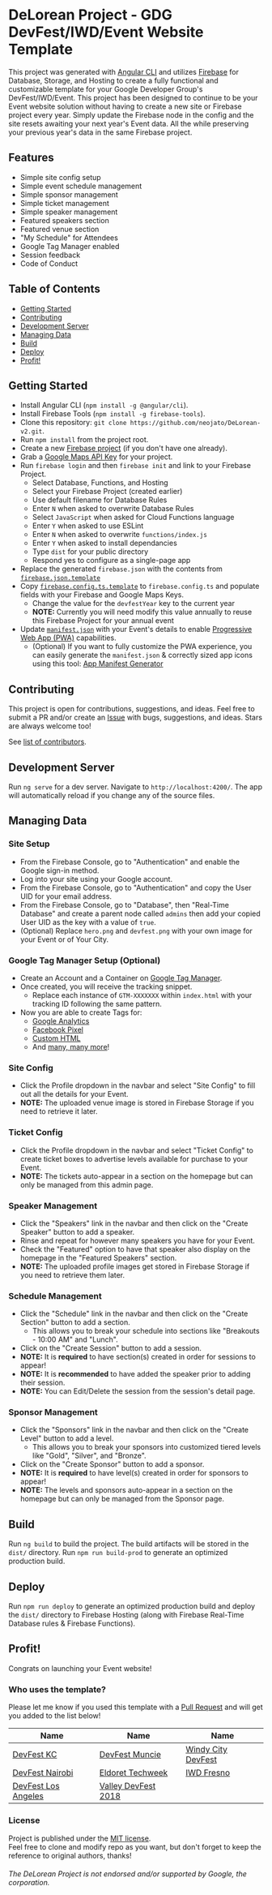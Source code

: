 # DeLorean Project - GDG DevFest/IWD/Event Website Template

This project was generated with [Angular CLI](https://github.com/angular/angular-cli) and utilizes [Firebase](https://firebase.google.com) for Database, Storage, and Hosting to create a fully functional and customizable template for your Google Developer Group's DevFest/IWD/Event. This project has been designed to continue to be your Event website solution without having to create a new site or Firebase project every year. Simply update the Firebase node in the config and the site resets awaiting your next year's Event data. All the while preserving your previous year's data in the same Firebase project.

## Features
 - Simple site config setup
 - Simple event schedule management
 - Simple sponsor management
 - Simple ticket management
 - Simple speaker management
 - Featured speakers section
 - Featured venue section
 - "My Schedule" for Attendees
 - Google Tag Manager enabled
 - Session feedback
 - Code of Conduct

## Table of Contents
 - [Getting Started](#getting-started)
 - [Contributing](#contributing)
 - [Development Server](#development-server)
 - [Managing Data](#managing-data)
 - [Build](#build)
 - [Deploy](#deploy)
 - [Profit!](#profit)

## Getting Started

* Install Angular CLI (`npm install -g @angular/cli`).
* Install Firebase Tools (`npm install -g firebase-tools`).
* Clone this repository: `git clone https://github.com/neojato/DeLorean-v2.git`.
* Run `npm install` from the project root.
* Create a new [Firebase project](https://console.firebase.google.com) (if you don't have one already).
* Grab a [Google Maps API Key](https://developers.google.com/maps/documentation/javascript/get-api-key) for your project.
* Run `firebase login` and then `firebase init` and link to your Firebase Project.
  * Select Database, Functions, and Hosting
  * Select your Firebase Project (created earlier)
  * Use default filename for Database Rules
  * Enter `N` when asked to overwrite Database Rules
  * Select `JavaScript` when asked for Cloud Functions language
  * Enter `Y` when asked to use ESLint
  * Enter `N` when asked to overwrite `functions/index.js`
  * Enter `Y` when asked to install dependancies
  * Type `dist` for your public directory
  * Respond yes to configure as a single-page app
* Replace the generated `firebase.json` with the contents from [`firebase.json.template`](https://github.com/neojato/DeLorean-v2/blob/master/firebase.json.template)
* Copy [`firebase.config.ts.template`](https://github.com/neojato/DeLorean-v2/blob/master/src/environments/firebase.config.ts.template) to `firebase.config.ts` and populate fields with your Firebase and Google Maps Keys.
  * Change the value for the `devfestYear` key to the current year
  * **NOTE:** Currently you will need modify this value annually to reuse this Firebase Project for your annual event
* Update [`manifest.json`](https://github.com/neojato/DeLorean-v2/blob/master/src/manifest.json) with your Event's details to enable [Progressive Web App (PWA)](https://developers.google.com/web/progressive-web-apps/) capabilities.
  * (Optional) If you want to fully customize the PWA experience, you can easily generate the `manifest.json` & correctly sized app icons using this tool: [App Manifest Generator](https://app-manifest.firebaseapp.com/)

## Contributing

This project is open for contributions, suggestions, and ideas. Feel free to submit a PR and/or create an [Issue](https://github.com/neojato/DeLorean-v2/issues) with bugs, suggestions, and ideas. Stars are always welcome too!

See [list of contributors](https://github.com/neojato/DeLorean-v2/graphs/contributors).

## Development Server

Run `ng serve` for a dev server. Navigate to `http://localhost:4200/`. The app will automatically reload if you change any of the source files.

## Managing Data

### Site Setup

* From the Firebase Console, go to "Authentication" and enable the Google sign-in method.
* Log into your site using your Google account.
* From the Firebase Console, go to "Authentication" and copy the User UID for your email address.
* From the Firebase Console, go to "Database", then "Real-Time Database" and create a parent node called `admins` then add your copied User UID as the key with a value of `true`.
* (Optional) Replace `hero.png` and `devfest.png` with your own image for your Event or of Your City.

### Google Tag Manager Setup (Optional)

* Create an Account and a Container on [Google Tag Manager](https://tagmanager.google.com).
* Once created, you will receive the tracking snippet.
  * Replace each instance of `GTM-XXXXXXX` within `index.html` with your tracking ID following the same pattern.
* Now you are able to create Tags for:
  * [Google Analytics](https://support.google.com/analytics/answer/6163791)
  * [Facebook Pixel](https://www.facebook.com/business/help/1021909254506499)
  * [Custom HTML](https://support.google.com/tagmanager/answer/6107167)
  * And [many, many more](https://support.google.com/tagmanager/answer/6106924)!

### Site Config

* Click the Profile dropdown in the navbar and select "Site Config" to fill out all the details for your Event.
* **NOTE:** The uploaded venue image is stored in Firebase Storage if you need to retrieve it later.

### Ticket Config

* Click the Profile dropdown in the navbar and select "Ticket Config" to create ticket boxes to advertise levels available for purchase to your Event.
* **NOTE:** The tickets auto-appear in a section on the homepage but can only be managed from this admin page.

### Speaker Management

* Click the "Speakers" link in the navbar and then click on the "Create Speaker" button to add a speaker.
* Rinse and repeat for however many speakers you have for your Event.
* Check the "Featured" option to have that speaker also display on the homepage in the "Featured Speakers" section.
* **NOTE:** The uploaded profile images get stored in Firebase Storage if you need to retrieve them later.

### Schedule Management

* Click the "Schedule" link in the navbar and then click on the "Create Section" button to add a section.
  * This allows you to break your schedule into sections like "Breakouts - 10:00 AM" and "Lunch".
* Click on the "Create Session" button to add a session.
* **NOTE:** It is **required** to have section(s) created in order for sessions to appear!
* **NOTE:** It is **recommended** to have added the speaker prior to adding their session.
* **NOTE:** You can Edit/Delete the session from the session's detail page.

### Sponsor Management

* Click the "Sponsors" link in the navbar and then click on the "Create Level" button to add a level.
  * This allows you to break your sponsors into customized tiered levels like "Gold", "Silver", and "Bronze".
* Click on the "Create Sponsor" button to add a sponsor.
* **NOTE:** It is **required** to have level(s) created in order for sponsors to appear!
* **NOTE:** The levels and sponsors auto-appear in a section on the homepage but can only be managed from the Sponsor page.

## Build

Run `ng build` to build the project. The build artifacts will be stored in the `dist/` directory. Run `npm run build-prod` to generate an optimized production build.

## Deploy

Run `npm run deploy` to generate an optimized production build and deploy the `dist/` directory to Firebase Hosting (along with Firebase Real-Time Database rules & Firebase Functions).

## Profit!

Congrats on launching your Event website!

### Who uses the template?

Please let me know if you used this template with a [Pull Request](https://github.com/neojato/DeLorean-v2/pull) and will get you added to the list below!

| Name | Name | Name |
|------|------|------|
| [DevFest KC](https://devfestkc.com) | [DevFest Muncie](https://devfestmuncie.firebaseapp.com) | [Windy City DevFest](https://windycity.devfest.io) |
| [DevFest Nairobi](https://devfestnairobi.gdgkenya.org) | [Eldoret Techweek](https://sites.gdgmoi.com) | [IWD Fresno](https://iwd.wtmfresno.com) |
| [DevFest Los Angeles](https://devfest.gdgla.org) | [Valley DevFest 2018](https://valleydevfest.com) |  |

### License

Project is published under the [MIT license](https://github.com/neojato/DeLorean-v2/blob/master/LICENSE.md).  
Feel free to clone and modify repo as you want, but don't forget to keep the reference to original authors, thanks!

###### The DeLorean Project is not endorsed and/or supported by Google, the corporation.
